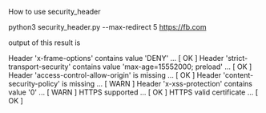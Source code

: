 How to use security_header


python3 security_header.py --max-redirect 5 https://fb.com

output of this result is 

  Header 'x-frame-options' contains value 'DENY' ... [ OK ]
 Header 'strict-transport-security' contains value 'max-age=15552000; preload' ... [ OK ]
 Header 'access-control-allow-origin' is missing ... [ OK ]
 Header 'content-security-policy' is missing ... [ WARN ]
 Header 'x-xss-protection' contains value '0' ... [ WARN ]
 HTTPS supported ... [ OK ]
 HTTPS valid certificate ... [ OK ]
